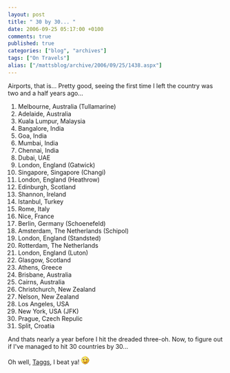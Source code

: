 ```yaml
---
layout: post
title: " 30 by 30... "
date: 2006-09-25 05:17:00 +0100
comments: true
published: true
categories: ["blog", "archives"]
tags: ["On Travels"]
alias: ["/mattsblog/archive/2006/09/25/1438.aspx"]
---
```

<!-- more -->

<P>Airports, that is... Pretty good, seeing the first time I left the country was two and a half years ago...</P>
 <OL>
 <LI>Melbourne, Australia (Tullamarine) 
 <LI>Adelaide, Australia 
 <LI>Kuala Lumpur, Malaysia 
 <LI>Bangalore, India 
 <LI>Goa, India 
 <LI>Mumbai, India 
 <LI>Chennai, India 
 <LI>Dubai, UAE 
 <LI>London, England (Gatwick) 
 <LI>Singapore, Singapore (Changi) 
 <LI>London, England (Heathrow) 
 <LI>Edinburgh, Scotland 
 <LI>Shannon, Ireland 
 <LI>Istanbul, Turkey 
 <LI>Rome, Italy 
 <LI>Nice, France 
 <LI>Berlin, Germany (Schoenefeld) 
 <LI>Amsterdam, The Netherlands (Schipol) 
 <LI>London, England (Standsted) 
 <LI>Rotterdam, The Netherlands 
 <LI>London, England (Luton) 
 <LI>Glasgow, Scotland 
 <LI>Athens, Greece 
 <LI>Brisbane, Australia 
 <LI>Cairns, Australia 
 <LI>Christchurch, New Zealand 
 <LI>Nelson, New Zealand 
 <LI>Los Angeles, USA 
 <LI>New York, USA (JFK) 
 <LI>Prague, Czech Repulic 
 <LI>Split, Croatia</LI></OL>
 <P>And thats nearly a year before I hit the dreaded three-oh. Now, to figure out if I've managed to hit 30 countries by 30...</P>
 <P>Oh well, <A href="http://taggsorama.blogspot.com/2006/08/im-going-to-make-it-30-by-30-will.html">Taggs</A>,&nbsp;I beat ya!&nbsp;<IMG alt=":)" class="emoticon" src="/images/emotions/emotion-1.gif" border=0></P>
